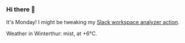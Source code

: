 ### Hi there :wave:

It's Monday! I might be tweaking my [Slack workspace analyzer action](https://github.com/bewuethr/slack-analyzer).

Weather in Winterthur: mist, at +6°C.
